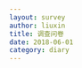 ```yaml
---
layout: survey
author: liuxin
title: 调查问卷 
date: 2018-06-01
category: diary
---
```


<script type='text/javascript' src='https://www.wjx.cn/handler/jqemed.ashx?activity=24964378&width=760&source=iframe'></script>